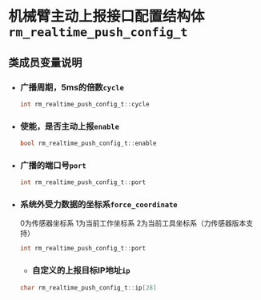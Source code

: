 # 机械臂主动上报接口配置结构体`rm_realtime_push_config_t`

## 类成员变量说明

- ### 广播周期，5ms的倍数`cycle`

    ```C  
    int rm_realtime_push_config_t::cycle
    ```

- ### 使能，是否主动上报`enable`

    ```C  
    bool rm_realtime_push_config_t::enable
    ```

- ### 广播的端口号`port`

    ```C  
    int rm_realtime_push_config_t::port
    ```

- ### 系统外受力数据的坐标系`force_coordinate`

    0为传感器坐标系 1为当前工作坐标系 2为当前工具坐标系（力传感器版本支持）

    ```C  
    int rm_realtime_push_config_t::port
    ```

    - ### 自定义的上报目标IP地址`ip`

    ```C  
    char rm_realtime_push_config_t::ip[28]
    ```